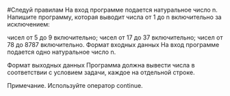 #Следуй правилам
На вход программе подается натуральное число n. Напишите программу, которая выводит числа от 1 до n включительно за исключением:

чисел от 5 до 9 включительно;
чисел от 17 до 37 включительно;
чисел от 78 до 8787 включительно.
Формат входных данных
На вход программе подается одно натуральное число n.

Формат выходных данных
Программа должна вывести числа в соответствии с условием задачи, каждое на отдельной строке.

Примечание. Используйте оператор continue.